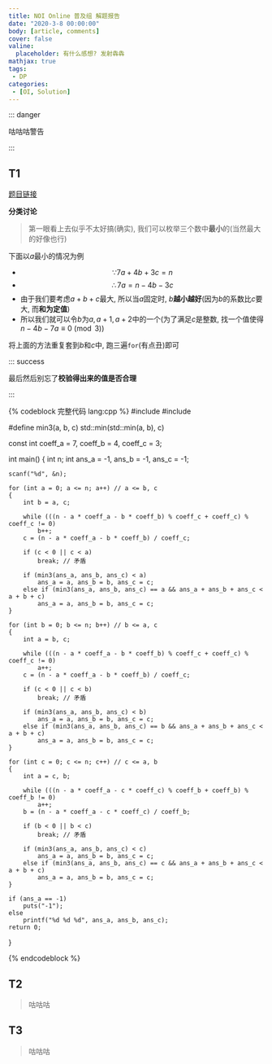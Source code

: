 ```yaml
---
title: NOI Online 普及组 解题报告
date: "2020-3-8 00:00:00"
body: [article, comments]
cover: false
valine:
  placeholder: 有什么感想? 发射犇犇
mathjax: true
tags: 
 - DP
categories:
 - [OI, Solution]
---
```



::: danger

咕咕咕警告 

:::

<!--more-->

## T1

<btn>[题目链接](https://www.luogu.com.cn/problem/P6188)</btn>

**分类讨论**

> 第一眼看上去似乎不太好搞(确实), 我们可以枚举三个数中**最小**的(当然最大的好像也行)

下面以$a$最小的情况为例

* $$\because 7a+4b+3c=n$$
* $$\therefore 7a=n-4b-3c$$
* 由于我们要考虑$a+b+c$最大, 所以当$a$固定时, $b$**越小越好**(因为$b$的系数比$c$要大, 而**和为定值**)
* 所以我们就可以令$b$为$a, a+1, a+2$中的一个(为了满足$c$是整数, 找一个值使得$n-4b-7a \equiv 0 \pmod {3}$)

将上面的方法重复套到$b$和$c$中, 跑三遍`for`(有点丑)即可

::: success

最后然后别忘了**校验得出来的值是否合理**

:::

{% codeblock 完整代码 lang:cpp %}
#include <cstdio>
#include <iostream>

#define min3(a, b, c) std::min(std::min(a, b), c)

const int coeff_a = 7, coeff_b = 4, coeff_c = 3;

int main()
{
    int n;
    int ans_a = -1, ans_b = -1, ans_c = -1;

    scanf("%d", &n);

    for (int a = 0; a <= n; a++) // a <= b, c
    {
        int b = a, c;

        while (((n - a * coeff_a - b * coeff_b) % coeff_c + coeff_c) % coeff_c != 0)
            b++;
        c = (n - a * coeff_a - b * coeff_b) / coeff_c;

        if (c < 0 || c < a)
            break; // 矛盾

        if (min3(ans_a, ans_b, ans_c) < a)
            ans_a = a, ans_b = b, ans_c = c;
        else if (min3(ans_a, ans_b, ans_c) == a && ans_a + ans_b + ans_c < a + b + c)
            ans_a = a, ans_b = b, ans_c = c;
    }

    for (int b = 0; b <= n; b++) // b <= a, c
    {
        int a = b, c;

        while (((n - a * coeff_a - b * coeff_b) % coeff_c + coeff_c) % coeff_c != 0)
            a++;
        c = (n - a * coeff_a - b * coeff_b) / coeff_c;

        if (c < 0 || c < b)
            break; // 矛盾

        if (min3(ans_a, ans_b, ans_c) < b)
            ans_a = a, ans_b = b, ans_c = c;
        else if (min3(ans_a, ans_b, ans_c) == b && ans_a + ans_b + ans_c < a + b + c)
            ans_a = a, ans_b = b, ans_c = c;
    }

    for (int c = 0; c <= n; c++) // c <= a, b
    {
        int a = c, b;

        while (((n - a * coeff_a - c * coeff_c) % coeff_b + coeff_b) % coeff_b != 0)
            a++;
        b = (n - a * coeff_a - c * coeff_c) / coeff_b;

        if (b < 0 || b < c)
            break; // 矛盾

        if (min3(ans_a, ans_b, ans_c) < c)
            ans_a = a, ans_b = b, ans_c = c;
        else if (min3(ans_a, ans_b, ans_c) == c && ans_a + ans_b + ans_c < a + b + c)
            ans_a = a, ans_b = b, ans_c = c;
    }

    if (ans_a == -1)
        puts("-1");
    else
        printf("%d %d %d", ans_a, ans_b, ans_c);
    return 0;
}

{% endcodeblock %}

## T2

> 咕咕咕

## T3

> 咕咕咕